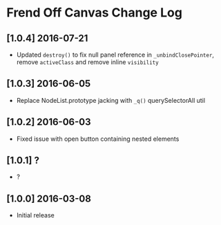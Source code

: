 # Frend Off Canvas Change Log

## [1.0.4] 2016-07-21
- Updated `destroy()` to fix null panel reference in `_unbindClosePointer`, remove `activeClass` and remove inline `visibility`

## [1.0.3] 2016-06-05
- Replace NodeList.prototype jacking with `_q()` querySelectorAll util

## [1.0.2] 2016-06-03
- Fixed issue with open button containing nested elements

## [1.0.1] ?
- ?

## [1.0.0] 2016-03-08
- Initial release
